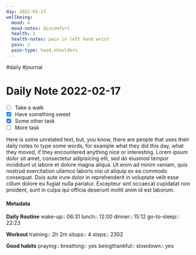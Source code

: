 ```yaml
---
day: 2022-02-17
wellbeing:
  mood: 4
  mood-notes: discomfort
  health: 1
  health-notes: pain in left hand wrist
  pain: 2
  pain-type: head,shoulders
---
```

#daily #journal
# Daily Note 2022-02-17

- [ ] Take a walk
- [x] Have something sweet
- [x] Some other task
- [ ] More task

Here is some unrelated text, but, you know, there are people that uses their daily notes to type some words, for example what they did this day, what they moved, if they encountered anything nice or interesting. Lorem ipsum dolor sit amet, consectetur adipisicing elit, sed do eiusmod tempor incididunt ut labore et dolore magna aliqua. Ut enim ad minim veniam, quis nostrud exercitation ullamco laboris nisi ut aliquip ex ea commodo consequat. Duis aute irure dolor in reprehenderit in voluptate velit esse cillum dolore eu fugiat nulla pariatur. Excepteur sint occaecat cupidatat non proident, sunt in culpa qui officia deserunt mollit anim id est laborum.

#### Metadata

**Daily Routine**
wake-up:: 06:31
lunch:: 12:00
dinner:: 15:12
go-to-sleep:: 22:23

**Workout**
training:: 2h 2m
situps:: 4
steps:: 2302

**Good habits**
praying:: 
breathing:: yes
beingthankful:: 
slowdown:: yes
